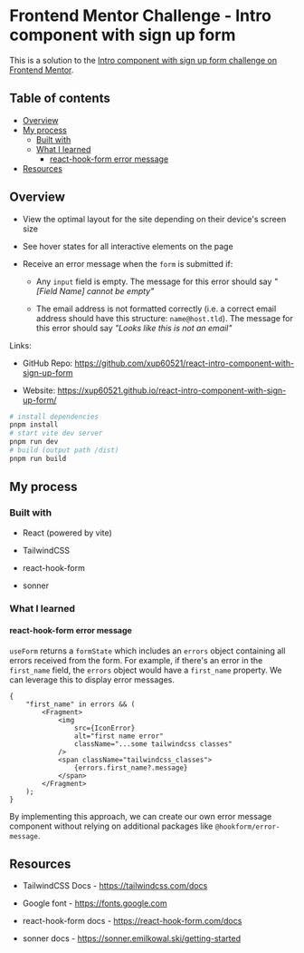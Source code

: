 # **Frontend Mentor Challenge - Intro component with sign up form**

This is a solution to the [Intro component with sign up form challenge on Frontend Mentor](https://www.frontendmentor.io/challenges/intro-component-with-signup-form-5cf91bd49edda32581d28fd1 "https://www.frontendmentor.io/challenges/intro-component-with-signup-form-5cf91bd49edda32581d28fd1").

## Table of contents

-   [Overview](#overview)
-   [My process](#my-process)
    -   [Built with](#built-with)
    -   [What I learned](#what-i-learned)
        -   [react-hook-form error message](#react-hook-form-error-message)
-   [Resources](#resources)

## Overview

-   View the optimal layout for the site depending on their device's screen size

-   See hover states for all interactive elements on the page

-   Receive an error message when the `form` is submitted if:

    -   Any `input` field is empty. The message for this error should say _"\[Field Name\] cannot be empty"_

    -   The email address is not formatted correctly (i.e. a correct email address should have this structure: `name@host.tld`). The message for this error should say _"Looks like this is not an email"_

Links:

-   GitHub Repo: <https://github.com/xup60521/react-intro-component-with-sign-up-form>

-   Website: <https://xup60521.github.io/react-intro-component-with-sign-up-form/>

```bash
# install dependencies
pnpm install
# start vite dev server
pnpm run dev
# build (output path /dist)
pnpm run build
```

## My process

### Built with

-   React (powered by vite)

-   TailwindCSS

-   react-hook-form

-   sonner

### What I learned

#### react-hook-form error message

`useForm` returns a `formState` which includes an `errors` object containing all errors received from the form. For example, if there's an error in the `first_name` field, the `errors` object would have a `first_name` property. We can leverage this to display error messages.

```tsx
{
    "first_name" in errors && (
        <Fragment>
            <img
                src={IconError}
                alt="first name error"
                className="...some tailwindcss classes"
            />
            <span className="tailwindcss_classes">
                {errors.first_name?.message}
            </span>
        </Fragment>
    );
}
```

By implementing this approach, we can create our own error message component without relying on additional packages like `@hookform/error-message`.

## Resources

-   TailwindCSS Docs - <https://tailwindcss.com/docs>

-   Google font - <https://fonts.google.com>

-   react-hook-form docs - <https://react-hook-form.com/docs>

-   sonner docs - <https://sonner.emilkowal.ski/getting-started>
